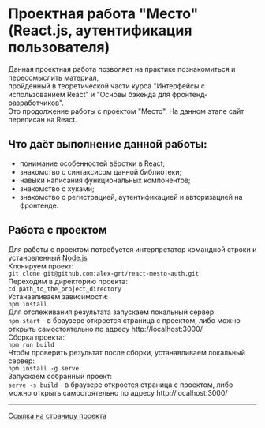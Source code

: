 # Проектная работа "Место" (React.js, аутентификация пользователя)
Данная проектная работа позволяет на практике познакомиться и переосмыслить материал,  
пройденный в теоретической части курса "Интерфейсы с использованием React" и "Основы бэкенда для фронтенд-разработчиков".  
Это продолжение работы с проектом "Место". На данном этапе сайт переписан на React.  
## Что даёт выполнение данной работы:
* понимание особенностей вёрстки в React;  
* знакомство с синтаксисом данной библиотеки;  
* навыки написания функциональных компонентов;  
* знакомство с хуками;  
* знакомство с регистрацией, аутентификацией и авторизацией на фронтенде.  
## Работа с проектом
Для работы с проектом потребуется интерпретатор командной строки и установленный [Node.js](https://nodejs.org/en/)  
Клонируем проект:  
`git clone git@github.com:alex-grt/react-mesto-auth.git`  
Переходим в директорию проекта:  
`cd path_to_the_project_directory`  
Устанавливаем зависимости:  
`npm install`  
Для отслеживания результата запускаем локальный сервер:  
`npm start` - в браузере откроется страница с проектом, либо можно открыть самостоятельно по адресу http://localhost:3000/  
Сборка проекта:  
`npm run build`  
Чтобы проверить результат после сборки, устанавливаем локальный сервер:  
`npm install -g serve`  
Запускаем собранный проект:  
`serve -s build` - в браузере откроется страница с проектом, либо можно открыть самостоятельно по адресу http://localhost:3000/  
***
[Ссылка на страницу проекта](https://alex-grt.github.io/react-mesto-auth/)

